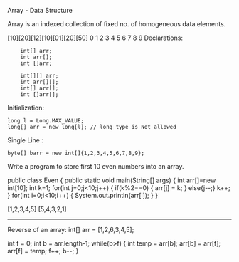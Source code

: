 Array - Data Structure

Array is an indexed collection of fixed no. of homogeneous data elements.


[10][20][12][10][01][20][50]
 0   1  2 3 4 5 6 7 8 9
 Declarations:
        
        int[] arr;
        int arr[];
        int []arr;

        int[][] arr;
        int arr[][];
        int[] arr[];
        int []arr[];

Initialization:

    long l = Long.MAX_VALUE;
    long[] arr = new long[l]; // long type is Not allowed


Single Line :

    byte[] barr = new int[]{1,2,3,4,5,6,7,8,9};



Write a program to store first 10 even numbers into an array.

public class Even {
    public static void main(String[] args) {
        int arr[]=new int[10];
        int k=1;
        for(int j=0;j<10;j++)
        {
            if(k%2==0) {
                arr[j] = k;
            }
            else{j--;}
            k++;
        }
        for(int i=0;i<10;i++) {
            System.out.println(arr[i]);
        }
    }



[1,2,3,4,5]
[5,4,3,2,1]


------------------------------------------------------
Reverse of an array:
int[] arr = [1,2,6,3,4,5];

int f = 0;
int b = arr.length-1;
while(b>f) {
    int temp = arr[b];
    arr[b] = arr[f];
    arr[f] = temp;
    f++;
    b--;
}











